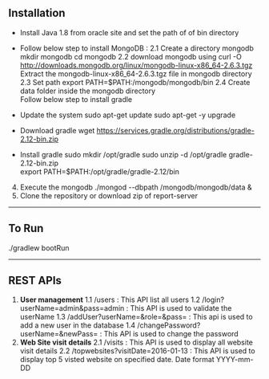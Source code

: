 ## Installation

 - Install Java 1.8 from oracle site and set the path of of bin directory
 - Follow below step to install MongoDB :
   2.1 Create a directory mongodb
	 	   mkdir mongodb
		   cd mongodb
	 2.2 download mongodb using
	     curl -O http://downloads.mongodb.org/linux/mongodb-linux-x86_64-2.6.3.tgz
			 Extract the mongodb-linux-x86_64-2.6.3.tgz file in mongodb directory
	 2.3 Set path
	     export PATH=$PATH:<Your Home path>/mongodb/mongodb/bin
	 2.4 Create data folder inside the mongodb directory	 		 		 
 Follow below step to install gradle
	  
 - Update the system
	    sudo apt-get update
    	sudo apt-get -y upgrade
 - Download gradle
	   wget https://services.gradle.org/distributions/gradle-2.12-bin.zip
 - Install gradle
	     sudo mkdir /opt/gradle
	     sudo unzip -d /opt/gradle gradle-2.12-bin.zip		 
		 export PATH=$PATH:/opt/gradle/gradle-2.12/bin
4. Execute the mongodb
   ./mongod --dbpath <Home PATH>/mongodb/mongodb/data &
5. Clone the repository or download zip of report-server	 


----------


## To Run

./gradlew bootRun


----------


## REST APIs
1. **User management**
    1.1 /users : This API list all users
    1.2 /login?userName=admin&pass=admin : This API is used to validate the userName
    1.3 /addUser?userName=<username>&role=<role-name>&pass=<password> : This api is used to add a new user in the database
    1.4 /changePassword?userName=<username>&newPass=<NewPass> : This API is used to change the password
2. **Web Site visit details**
   2.1 /visits : This API is used to display all website visit details
   2.2 /topwebsites?visitDate=2016-01-13 : This API is used to display top 5 visted website on specified date. Date format YYYY-mm-DD